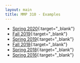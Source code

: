 ```yaml
---
layout: main
title: MMP 310 - Examples
---
```

- [Spring 2020](20s/){:target="_blank"}
- [Fall 2019](19f/){:target="_blank"}
- [Spring 2019](19s/){:target="_blank"}
- [Fall 2018](18f/){:target="_blank"}
- [Spring 2018](18s/){:target="_blank"}
- [Spring 2016](16s/){:target="_blank"}
